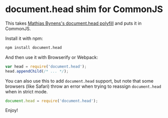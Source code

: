 document.head shim for CommonJS
===============================

This takes [Mathias Bynens's document.head polyfill](https://mathiasbynens.be/notes/document-head) and puts it in CommonJS.

Install it with npm:

```sh
npm install document.head
```

And then use it with Browserify or Webpack:

```js
var head = require('document.head');
head.appendChild(/* ... */);
```

You can also use this to add `document.head` support, but note that some browsers (like Safari) throw an error when trying to reassign `document.head` when in strict mode.

```js
document.head = require('document.head');
```

Enjoy!

